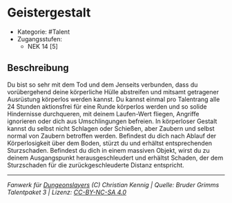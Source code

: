 <!---
Dies ist ein Fanwerk für DUNGEONSLAYERS (C) von Christian Kennig

Quellen:      [Bruder Grimms Talentpaket 3](https://www.f-space.de/ds4/downloads.html)
              [Talentbeschreibungen](https://www.f-space.de/ds4/tools-talentcards.html)
License:      [CC-BY-NC-SA 4.0](https://creativecommons.org/licenses/by-nc-sa/4.0/deed.de)
Richtlinien:  [Fanwerkrichtlinien](https://www.dungeonslayers.net/fanwerk-richtlinien/)
Autor:        Zauberlehrling
-->

  
# Geistergestalt  
- Kategorie: #Talent  
- Zugangsstufen:  
  - NEK 14 [5]  

## Beschreibung  
Du bist so sehr mit dem Tod und dem Jenseits verbunden, dass du vorübergehend deine körperliche Hülle abstreifen und mitsamt getragener Ausrüstung körperlos werden kannst. Du kannst einmal pro Talentrang alle 24 Stunden aktionsfrei für eine Runde körperlos werden und so solide Hindernisse durchqueren, mit deinem Laufen-Wert fliegen, Angriffe ignorieren oder dich aus Umschlingungen befreien. In körperloser Gestalt kannst du selbst nicht Schlagen oder Schießen, aber Zaubern und selbst normal von Zaubern betroffen werden. Befindest du dich nach Ablauf der Körperlosigkeit über dem Boden, stürzt du und erhältst entsprechenden Sturzschaden. Befindest du dich in einem massiven Objekt, wirst du zu deinem Ausgangspunkt herausgeschleudert und erhältst Schaden, der dem Sturzschaden für die zurückgeschleuderte Distanz entspricht.


___  
*Fanwerk für [Dungeonslayers](https://www.dungeonslayers.net/) (C) Christian Kennig | Quelle: Bruder Grimms Talentpaket 3 | Lizenz: [CC-BY-NC-SA 4.0](https://creativecommons.org/licenses/by-nc-sa/4.0/deed.de)*  